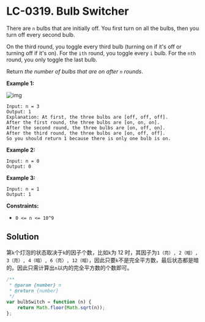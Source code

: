 # LC-0319. Bulb Switcher

There are `n` bulbs that are initially off. You first turn on all the bulbs, then you turn off every second bulb.

On the third round, you toggle every third bulb (turning on if it's off or turning off if it's on). For the `ith` round, you toggle every `i` bulb. For the `nth` round, you only toggle the last bulb.

Return _the number of bulbs that are on after `n` rounds_.

**Example 1:**

![img](https://assets.leetcode.com/uploads/2020/11/05/bulb.jpg)

```
Input: n = 3
Output: 1
Explanation: At first, the three bulbs are [off, off, off].
After the first round, the three bulbs are [on, on, on].
After the second round, the three bulbs are [on, off, on].
After the third round, the three bulbs are [on, off, off].
So you should return 1 because there is only one bulb is on.
```

**Example 2:**

```
Input: n = 0
Output: 0
```

**Example 3:**

```
Input: n = 1
Output: 1
```

**Constraints:**

-   `0 <= n <= 10^9`

## Solution

第`k`个灯泡的状态取决于`k`的因子个数，比如`k`为 12 时，其因子为`1（亮）, 2（暗）, 3（亮）, 4（暗）, 6（亮）, 12（暗）`，因此只要`k`不是完全平方数，最后状态都是暗的。因此只需计算出`n`以内的完全平方数的个数即可。

```javascript
/**
 * @param {number} n
 * @return {number}
 */
var bulbSwitch = function (n) {
    return Math.floor(Math.sqrt(n));
};
```
